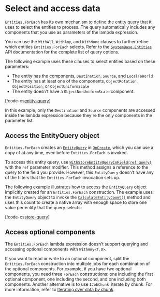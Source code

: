 # Select and access data

`Entities.ForEach` has its own mechanism to define the entity query that it uses to select the entities to process. The query automatically includes any components that you use as parameters of the lambda expression. 

You can use the `WithAll`, `WithAny`, and `WithNone` clauses to further refine which entities `Entities.ForEach` selects. Refer to the [`SystemBase.Entities`](xref:Unity.Entities.SystemBase.Entities) API documentation for the complete list of query options. 

The following example uses these clauses to select entities based on these parameters:

* The entity has the components, `Destination`, `Source`, and `LocalToWorld`
* The entity has at least one of the components, `ObjectRotation`, `ObjectPosition`, or `ObjectUniformScale`
* The entity doesn't have a `ObjectNonUniformScale` component.

[!code-cs[entity-query](../DocCodeSamples.Tests/LambdaJobExamples.cs#entity-query)]

In this example, only the `Destination` and `Source` components are accessed inside the lambda expression because they're the only components in the parameter list.

## Access the EntityQuery object 

`Entities.ForEach` creates an [`EntityQuery`](xref:Unity.Entities.EntityQuery) in [`OnCreate`](xref:Unity.Entities.ComponentSystemBase.OnCreate), which you can use a copy of at any time, even before `Entities.ForEach` is invoked.

To access this entity query, use [`WithStoreEntityQueryInField(ref query)`](xref:Unity.Entities.SystemBase.Entities) with the `ref` parameter modifier. This method assigns a reference to the query to the field you provide. However, this `EntityQuery` doesn't have any of the filters that the `Entities.ForEach` invocation sets up.

The following example illustrates how to access the `EntityQuery` object implicitly created for an `Entities.ForEach` construction. The example uses the `EntityQuery` object to invoke the [`CalculateEntityCount()`](xref:Unity.Entities.EntityQuery.CalculateEntityCount*) method and uses this count to create a native array with enough space to store one value per entity that the query selects:

[!code-cs[store-query](../DocCodeSamples.Tests/LambdaJobExamples.cs#store-query)]

## Access optional components

The `Entities.ForEach` lambda expression doesn't support querying and accessing optional components with `WithAny<T,U>`. 

If you want to read or write to an optional component, split the `Entities.ForEach` construction into multiple jobs for each combination of the optional components. For example, if you have two optional components, you need three `ForEach` constructions: one including the first optional component, one including the second, and one including both components. Another alternative is to use `IJobChunk `iterate by chunk. For more information, refer to [Iterating over data by chunk](iterating-data-ijobchunk.md).

